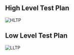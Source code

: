 ## High Level Test Plan

![HLTP](https://user-images.githubusercontent.com/93757351/153593378-b1031695-93fa-4854-aa63-7c853e96baf8.jpg)

## Low Level Test Plan

![LLTP](https://user-images.githubusercontent.com/93757351/153603149-60c66c0f-b5f0-41eb-b4d0-12f121f8e6af.jpg)

